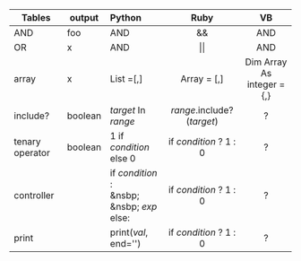 | Tables   |output|      Python      |  Ruby | VB|
|----------|---|:-------------|:------:|:------:|
| AND |foo|  AND | && | AND | 
| OR |x|  AND | \|\| | AND | 
| array |x|    List =[,]  |   Array = [,] | Dim Array As integer = {,} |
| include? |boolean| _target_ In _range_ |    _range_.include? (_target_) | ?|
| tenary operator |boolean| 1 if _condition_ else 0 |    if _condition_ ? 1 : 0 | ?|
| controller || if _condition_ : <br> &nsbp; &nsbp; _exp_  else: |    if _condition_ ? 1 : 0 | ?|
| print || print(_val_, end='') |    if _condition_ ? 1 : 0 | ?|
